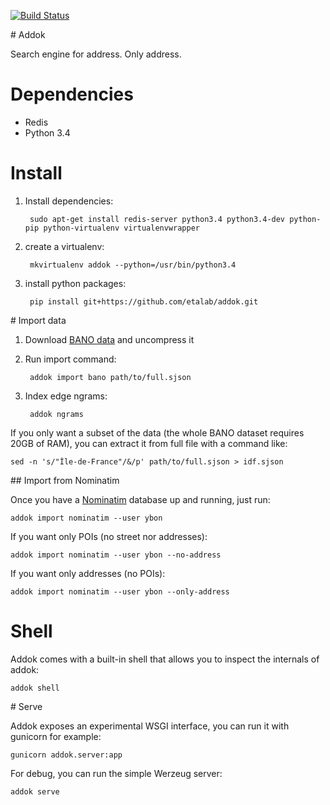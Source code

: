[![Build Status](https://travis-ci.org/etalab/addok.svg?branch=master)](https://travis-ci.org/etalab/addok)

# Addok

Search engine for address. Only address.


# Dependencies

- Redis
- Python 3.4


# Install

1. Install dependencies:

        sudo apt-get install redis-server python3.4 python3.4-dev python-pip python-virtualenv virtualenvwrapper

1. create a virtualenv:

        mkvirtualenv addok --python=/usr/bin/python3.4

1. install python packages:

        pip install git+https://github.com/etalab/addok.git


# Import data

1. Download [BANO data](http://bano.openstreetmap.fr/data/full.sjson.gz) and uncompress
   it

2. Run import command:

        addok import bano path/to/full.sjson

3. Index edge ngrams:

        addok ngrams

If you only want a subset of the data (the whole BANO dataset requires 20GB of RAM),
you can extract it from full file with a command like:

    sed -n 's/"Île-de-France"/&/p' path/to/full.sjson > idf.sjson


## Import from Nominatim

Once you have a [Nominatim](https://wiki.openstreetmap.org/wiki/Nominatim) database up and running, just run:

    addok import nominatim --user ybon

If you want only POIs (no street nor addresses):

    addok import nominatim --user ybon --no-address

If you want only addresses (no POIs):

    addok import nominatim --user ybon --only-address


# Shell

Addok comes with a built-in shell that allows you to inspect the internals of 
addok:

    addok shell


# Serve

Addok exposes an experimental WSGI interface, you can run it with gunicorn
for example:

    gunicorn addok.server:app

For debug, you can run the simple Werzeug server:

    addok serve
